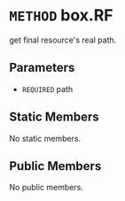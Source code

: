 # `METHOD` box.RF
get final resource's real path.

## Parameters
* `REQUIRED` path 

## Static Members
No static members.

## Public Members
No public members.
